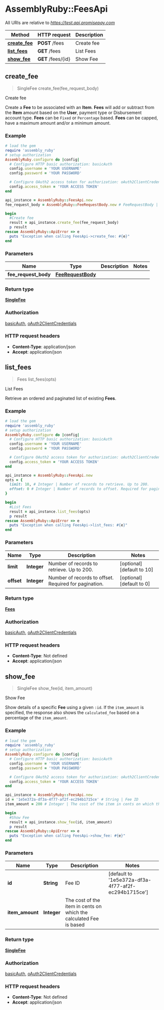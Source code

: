 # AssemblyRuby::FeesApi

All URIs are relative to *https://test.api.promisepay.com*

Method | HTTP request | Description
------------- | ------------- | -------------
[**create_fee**](FeesApi.md#create_fee) | **POST** /fees | Create fee
[**list_fees**](FeesApi.md#list_fees) | **GET** /fees | List Fees
[**show_fee**](FeesApi.md#show_fee) | **GET** /fees/{id} | Show Fee



## create_fee

> SingleFee create_fee(fee_request_body)

Create fee

Create a **Fee** to be associated with an **Item**. **Fees** will add or subtract from the **Item** amount based on the **User**, payment type or Disbursement account type. **Fees** can be `Fixed` or `Percentage` based. **Fees** can be capped, have a maximum amount and/or a minimum amount. 

### Example

```ruby
# load the gem
require 'assembly_ruby'
# setup authorization
AssemblyRuby.configure do |config|
  # Configure HTTP basic authorization: basicAuth
  config.username = 'YOUR USERNAME'
  config.password = 'YOUR PASSWORD'

  # Configure OAuth2 access token for authorization: oAuth2ClientCredentials
  config.access_token = 'YOUR ACCESS TOKEN'
end

api_instance = AssemblyRuby::FeesApi.new
fee_request_body = AssemblyRuby::FeeRequestBody.new # FeeRequestBody | 

begin
  #Create fee
  result = api_instance.create_fee(fee_request_body)
  p result
rescue AssemblyRuby::ApiError => e
  puts "Exception when calling FeesApi->create_fee: #{e}"
end
```

### Parameters


Name | Type | Description  | Notes
------------- | ------------- | ------------- | -------------
 **fee_request_body** | [**FeeRequestBody**](FeeRequestBody.md)|  | 

### Return type

[**SingleFee**](SingleFee.md)

### Authorization

[basicAuth](../README.md#basicAuth), [oAuth2ClientCredentials](../README.md#oAuth2ClientCredentials)

### HTTP request headers

- **Content-Type**: application/json
- **Accept**: application/json


## list_fees

> Fees list_fees(opts)

List Fees

Retrieve an ordered and paginated list of existing **Fees**.

### Example

```ruby
# load the gem
require 'assembly_ruby'
# setup authorization
AssemblyRuby.configure do |config|
  # Configure HTTP basic authorization: basicAuth
  config.username = 'YOUR USERNAME'
  config.password = 'YOUR PASSWORD'

  # Configure OAuth2 access token for authorization: oAuth2ClientCredentials
  config.access_token = 'YOUR ACCESS TOKEN'
end

api_instance = AssemblyRuby::FeesApi.new
opts = {
  limit: 10, # Integer | Number of records to retrieve. Up to 200.
  offset: 0 # Integer | Number of records to offset. Required for pagination.
}

begin
  #List Fees
  result = api_instance.list_fees(opts)
  p result
rescue AssemblyRuby::ApiError => e
  puts "Exception when calling FeesApi->list_fees: #{e}"
end
```

### Parameters


Name | Type | Description  | Notes
------------- | ------------- | ------------- | -------------
 **limit** | **Integer**| Number of records to retrieve. Up to 200. | [optional] [default to 10]
 **offset** | **Integer**| Number of records to offset. Required for pagination. | [optional] [default to 0]

### Return type

[**Fees**](Fees.md)

### Authorization

[basicAuth](../README.md#basicAuth), [oAuth2ClientCredentials](../README.md#oAuth2ClientCredentials)

### HTTP request headers

- **Content-Type**: Not defined
- **Accept**: application/json


## show_fee

> SingleFee show_fee(id, item_amount)

Show Fee

Show details of a specific **Fee** using a given `:id`. If the `item_amount` is specified, the response also shows the `calculated_fee` based on a percentage of the `item_amount`. 

### Example

```ruby
# load the gem
require 'assembly_ruby'
# setup authorization
AssemblyRuby.configure do |config|
  # Configure HTTP basic authorization: basicAuth
  config.username = 'YOUR USERNAME'
  config.password = 'YOUR PASSWORD'

  # Configure OAuth2 access token for authorization: oAuth2ClientCredentials
  config.access_token = 'YOUR ACCESS TOKEN'
end

api_instance = AssemblyRuby::FeesApi.new
id = '1e5e372a-df3a-4f77-af2f-ec294b1715ce' # String | Fee ID
item_amount = 200 # Integer | The cost of the item in cents on which the calculated Fee is based

begin
  #Show Fee
  result = api_instance.show_fee(id, item_amount)
  p result
rescue AssemblyRuby::ApiError => e
  puts "Exception when calling FeesApi->show_fee: #{e}"
end
```

### Parameters


Name | Type | Description  | Notes
------------- | ------------- | ------------- | -------------
 **id** | **String**| Fee ID | [default to &#39;1e5e372a-df3a-4f77-af2f-ec294b1715ce&#39;]
 **item_amount** | **Integer**| The cost of the item in cents on which the calculated Fee is based | 

### Return type

[**SingleFee**](SingleFee.md)

### Authorization

[basicAuth](../README.md#basicAuth), [oAuth2ClientCredentials](../README.md#oAuth2ClientCredentials)

### HTTP request headers

- **Content-Type**: Not defined
- **Accept**: application/json

